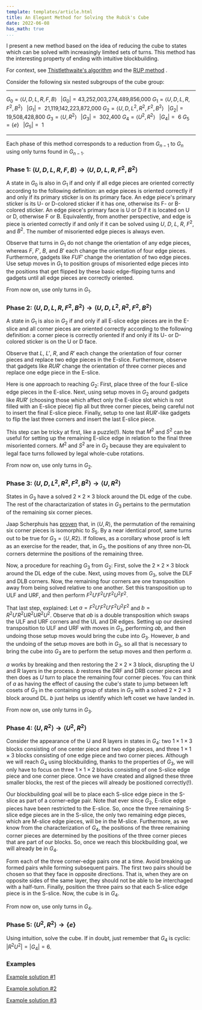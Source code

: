 ```yaml
---
template: templates/article.html
title: An Elegant Method for Solving the Rubik's Cube
date: 2022-06-08
has_math: true
...
```


I present a new method based on the idea of reducing the cube to states which can be solved with increasingly limited sets of turns.
This method has the interesting property of ending with intuitive blockbuilding.

For context, see [Thistlethwaite's algorithm](https://www.jaapsch.net/puzzles/thistle.htm) and the [RUP method](https://presleygit.github.io/index_eng.html) .

Consider the following six nested subgroups of the cube group:

------------------------------------------------- ---------------------------
$G_0 = \langle U, D, L, R, F, B \rangle$          $\;\;|G_0| = \textrm{43,252,003,274,489,856,000}$
$G_1 = \langle U, D, L, R, F^2, B^2 \rangle$      $\;\;|G_1| = \textrm{    21,119,142,223,872,000}$
$G_2 = \langle U, D, L^2, R^2, F^2, B^2 \rangle$  $\;\;|G_2| = \textrm{            19,508,428,800}$
$G_3 = \langle U, R^2 \rangle$                    $\;\;|G_3| = \textrm{                   302,400}$
$G_4 = \langle U^2, R^2 \rangle$                  $\;\;|G_4| = \textrm{                         6}$
$G_5 = \{ e \}$                                   $\;\;|G_5| = \textrm{                         1}$
------------------------------------------------- ---------------------------

Each phase of this method corresponds to a reduction from $G_{n-1}$ to $G_n$ using only turns found in $G_{n-1}$.

### Phase 1: $\langle U, D, L, R, F, B \rangle \rightarrow \langle U, D, L, R, F^2, B^2 \rangle$

A state in $G_0$ is also in $G_1$ if and only if all edge pieces are oriented correctly according to the following definition: an edge pieces is oriented correctly if and only if its primary sticker is on its primary face. An edge piece's primary sticker is its U- or D-colored sticker if it has one, otherwise its F- or B-colored sticker. An edge piece's primary face is U or D if it is located on U or D, otherwise F or B. Equivalently, from another perspective, and edge is piece is oriented correctly if and only if it can be solved using $U$, $D$, $L$, $R$, $F^2$, and $B^2$. The number of misoriented edge pieces is always even.

Observe that turns in $G_1$ do not change the orientation of any edge pieces, whereas $F$, $F'$, $B$, and $B'$ each change the orientation of four edge pieces. Furthermore, gadgets like $FUF'$ change the orientation of two edge pieces. Use setup moves in $G_1$ to position groups of misoriented edge pieces into the positions that get flipped by these basic edge-flipping turns and gadgets until all edge pieces are correctly oriented.

From now on, use only turns in $G_1$.

### Phase 2: $\langle U, D, L, R, F^2, B^2 \rangle \rightarrow \langle U, D, L^2, R^2, F^2, B^2 \rangle$

A state in $G_1$ is also in $G_2$ if and only if all E-slice edge pieces are in the E-slice and all corner pieces are oriented correctly according to the following definition: a corner piece is correctly oriented if and only if its U- or D-colored sticker is on the U or D face.

Observe that $L$, $L'$, $R$, and $R'$ each change the orientation of four corner pieces and replace two edge pieces in the E-slice. Furthermore, observe that gadgets like $RUR'$ change the orientation of three corner pieces and replace one edge piece in the E-slice.

Here is one approach to reaching $G_2$: First, place three of the four E-slice edge pieces in the E-slice. Next, using setup moves in $G_2$ around gadgets like $RUR'$ (choosing those which affect only the E-slice slot which is not filled with an E-slice piece) flip all but three corner pieces, being careful not to insert the final E-slice piece. Finally, setup to one last $RUR'$-like gadgets to flip the last three corners and insert the last E-slice piece.

This step can be tricky at first, like a puzzle(!). Note that $M^2$ and $S^2$ can be useful for setting up the remaining E-slice edge in relation to the final three misoriented corners. $M^2$ and $S^2$ are in $G_2$ because they are equivalent to legal face turns followed by legal whole-cube rotations.

From now on, use only turns in $G_2$.

### Phase 3: $\langle U, D, L^2, R^2, F^2, B^2 \rangle \rightarrow \langle U, R^2 \rangle$

States in $G_3$ have a solved $2\times 2\times 3$ block around the DL edge of the cube. The rest of the charactarization of states in $G_3$ pertains to the permutation of the remaining six corner pieces.

Jaap Scherphuis has [proven](https://www.jaapsch.net/puzzles/pgl25.htm) that, in $\langle U, R \rangle$, the permutation of the remaining six corner pieces is isomorphic to $S_5$. By a near identical proof, same turns out to be true for $G_3 = \langle U, R2 \rangle$. If follows, as a corollary whose proof is left as an exercise for the reader, that, in $G_3$, the positions of any three non-DL corners determine the positions of the remaining three.

Now, a procedure for reaching $G_3$ from $G_2$: First, solve the $2\times 2\times 3$ block around the DL edge of the cube. Next, using moves from $G_3$, solve the DLF and DLB corners. Now, the remaining four corners are one transposition away from being solved relative to one another. Set this transposition up to ULF and URF, and then perform $F^2U'F^2U'F^2U^2F^2$.

That last step, explained: Let $a = F^2U'F^2U'F^2U^2F^2$ and $b = R^2U'R^2UR^2UR^2U^2$. Observe that $ab$ is a double transposition which swaps the ULF and URF corners and the UL and DR edges. Setting up our desired transposition to ULF and URF with moves in $G_3$, performing $ab$, and then undoing those setup moves would bring the cube into $G_3$. However, $b$ and the undoing of the setup moves are both in $G_3$, so all that is necessary to bring the cube into $G_3$ are to perform the setup moves and then perform $a$.

$a$ works by breaking and then restoring the $2\times 2\times 3$ block, disrupting the U and R layers in the process. $b$ restores the DRF and DRB corner pieces and then does as $U$ turn to place the remaining four corner pieces. You can think of $a$ as having the effect of causing the cube's state to jump between left cosets of $G_3$ in the containing group of states in $G_2$ with a solved $2\times 2\times 3$ block around DL. $b$ just helps us identify which left coset we have landed in.

From now on, use only turns in $G_3$.

### Phase 4: $\langle U, R^2 \rangle \rightarrow \langle U^2, R^2 \rangle$

Consider the appearance of the U and R layers in states in $G_4$: two $1\times 1\times 3$ blocks consisting of one center piece and two edge pieces, and three $1\times 1\times 3$ blocks consisting of one edge piece and two corner pieces. Although we will reach $G_4$ using blockbuilding, thanks to the properties of $G_3$, we will only have to focus on three $1\times 1\times 2$ blocks consisting of one S-slice edge piece and one corner piece. Once we have created and aligned these three smaller blocks, the rest of the pieces will already be positioned correctly(!).

Our blockbuilding goal will be to place each S-slice edge piece in the S-slice as part of a corner-edge pair. Note that ever since $G_2$, E-slice edge pieces have been restricted to the E-slice. So, once the three remaining S-slice edge pieces are in the S-slice, the only two remaining edge pieces, which are M-slice edge pieces, will be in the M-slice. Furthermore, as we know from the characterization of $G_4$, the positions of the three remaining corner pieces are determined by the positions of the three corner pieces that are part of our blocks. So, once we reach this blockbuilding goal, we will already be in $G_4$.

Form each of the three corner-edge pairs one at a time. Avoid breaking up formed pairs while forming subsequent pairs. The first two pairs should be chosen so that they face in opposite directions. That is, when they are on opposite sides of the same layer, they should not be able to be interchaged with a half-turn. Finally, position the three pairs so that each S-slice edge piece is in the S-slice. Now, the cube is in $G_4$.

From now on, use only turns in $G_4$.

### Phase 5: $\langle U^2, R^2 \rangle \rightarrow \{ e \}$

Using intuition, solve the cube. If in doubt, just remember that $G_4$ is cyclic: $|R^2U^2| = |G_4| = 6$.

### Examples

[Example solution #1](https://alg.cubing.net/?type=reconstruction&setup=R_D2_L_R_B2_U2_B2_D2_L_B2_U2_B-_U-_F-_R-_U-_B_D-_B_U_F&alg=%2F%2F_Phase_1%0A%0AU_L_B-_%2F%2F_flip_4_edges%0AU_F_L_F-_%2F%2F_flip_2_remaining_edges%0A%0A%2F%2F_Phase_2%0A%0AL_U_L-_%2F%2F_finish_placing_all_but_one_E%26%2345%3Bslice_edge_in_E%26%2345%3Bslice%0AR2_D_R-_U_R_%2F%2F_setup_and_flip_three_corners_to_get_to_an_easier_corner_orientation_state%0AU_R-_U_R_%2F%2F_setup_and_flip_three_corners_to_get_to_the_penultimate_corner_orientation_state%0AM2_D_R-_U-_R_%2F%2F_setup_and_flip_final_three_corners_while_inserting_final_E%26%2345%3Bslice_edge%0Ax2_%2F%2F_re%26%2345%3Borient_cube%0A%0A%2F%2F_Phase_3%0A%0AR2_F2_R2_D_R2_D2_%2F%2F_create_2x2x2_block%0AR2_U2_R2_F2_R2_F2_%2F%2F_complete_2x2x3_block%0AR2_U_R2_U-_R2_U-_R2_%2F%2F_solve_DRF_and_DRB%0A%2F%2F_note_that_ULB_and_URB_must_be_swapped_in_order_for_U_corners_to_be_solved_relative_to_one_another%0AU2_%2F%2F_setup_ULB_and_URB_ro_ULF_and_URF%0AF2_U-_F2_U-_F2_U2_F2_%2F%2F_execute_corner_permutation_algorithm%0A%0A%2F%2F_Phase_4%0A%0AR2_%2F%2F_create_first_pair%0AU_R2_U_R2_U_R2_U_R2_%2F%2F_create_second_pair%0A%2F%2F_third_pair_skip%0AU-_R2_U_R2_U-_R2_U_%2F%2F_align_pairs_%0A%0A%2F%2F_Phase_5%0A%0AR2_U2_%2F%2F_finish&view=playback)

<!--

# scramble

R D2 L R B2 U2 B2 D2 L B2 U2 B' U' F' R' U' B D' B U F

# solve

// Phase 1

U L B' // flip 4 edges
U F L F' // flip 2 remaining edges

// Phase 2

L U L' // finish placing all but one E-slice edge in E-slice
R2 D R' U R // setup and flip three corners to get to an easier corner orientation state
U R' U R // setup and flip three corners to get to the penultimate corner orientation state
M2 D R' U' R // setup and flip final three corners while inserting final E-slice edge
x2 // re-orient cube

// Phase 3

R2 F2 R2 D R2 D2 // create 2x2x2 block
R2 U2 R2 F2 R2 F2 // complete 2x2x3 block
R2 U R2 U' R2 U' R2 // solve DRF and DRB
// note that ULB and URB must be swapped in order for U corners to be solved relative to one another
U2 // setup ULB and URB ro ULF and URF
F2 U' F2 U' F2 U2 F2 // execute corner permutation algorithm

// Phase 4

R2 // create first pair
U R2 U R2 U R2 U R2 // create second pair
// third pair skip
U' R2 U R2 U' R2 U // align pairs 

// Phase 5

R2 U2 // finish

-->

[Example solution #2](https://alg.cubing.net/?setup=R2_B2_R2_B2_U2_R2_D_U2_L2_F2_R2_B_L-_F-_L-_B_F_D2_F2_U_F&type=reconstruction&alg=%2F%2F_Phase_1%0A%0AF_%2F%2F_flip_4_edges%0AB_L-_B-_%2F%2F_flip_remaining_2_edges%0A%0A%2F%2F_Phase_2%0A%0A%2F%2F_three_out_of_four_E%26%2345%3Bslice_edges_are_already_in_the_E%26%2345%3Bslice%0AL-_U_L_%2F%2F_setup_and_flip_three_corners_to_get_to_the_penultimate_corner_orientation_state%0AR2_U_D_M2_D_L-_U_L_%2F%2F_setup_and_flip_final_three_corners_while_inserting_final_E%26%2345%3Bslice_edge%0Ax2_%2F%2F_re%26%2345%3Borient_cube%0A%0A%2F%2F_Phase_3%0A%0AF2_L2R2_D_R2_D2_%2F%2F_create_2x2x2_block%0AU-_R2_U2_F2_%2F%2F_complete_2x2x3_block%0AU_R2_U-_R2_U_R2_U_R2_%2F%2F_solve_DRF_and_DRB%0A%2F%2F_note_that_ULB_and_URB_must_be_swapped_in_order_for_U_corners_to_be_solved_relative_to_one_another%0AU2_%2F%2F_setup_ULB_and_URB_ro_ULF_and_URF%0AF2_U-_F2_U-_F2_U2_F2_%2F%2F_execute_corner_permutation_algorithm%0A%0A%2F%2F_Phase_4%0A%0AU-_R2_%2F%2F_create_first_pair%0AU2_R2_U-_R2_%2F%2F_create_second_pair%0AU_R2_U2_R2_%2F%2F_create_third_pair%0AU2_R2_U-_R2_U_R2_U-_%2F%2F_align_pairs%0A%0A%2F%2F_Phase_5%0A%0AR2_U2_R2_U2_%2F%2F_finish&view=playback)

<!--

# scramble

R2 B2 R2 B2 U2 R2 D U2 L2 F2 R2 B L' F' L' B F D2 F2 U F

# solve

// Phase 1

F // flip 4 edges
B L' B' // flip remaining 2 edges

// Phase 2

// three out of four E-slice edges are already in the E-slice
L' U L // setup and flip three corners to get to the penultimate corner orientation state
R2 U D M2 D L' U L // setup and flip final three corners while inserting final E-slice edge
x2 // re-orient cube

// Phase 3

F2 L2R2 D R2 D2 // create 2x2x2 block
U' R2 U2 F2 // complete 2x2x3 block
U R2 U' R2 U R2 U R2 // solve DRF and DRB
// note that ULB and URB must be swapped in order for U corners to be solved relative to one another
U2 // setup ULB and URB ro ULF and URF
F2 U' F2 U' F2 U2 F2 // execute corner permutation algorithm

// Phase 4

U' R2 // create first pair
U2 R2 U' R2 // create second pair
U R2 U2 R2 // create third pair
U2 R2 U' R2 U R2 U' // align pairs

// Phase 5

R2 U2 R2 U2 // finish

-->

[Example solution #3](https://alg.cubing.net/?setup=D_L2_U_L2_U_L2_U2_L2_U-_F2_D-_L_U-_L2_D2_L_B2_U_B-_L2_U&type=reconstruction&alg=%2F%2F_Phase_1%0A%0AU-_L2_B_%2F%2F_setup_and_flip_all_4_misoriented_edges%0A%0A%2F%2F_Phase_2%0A%0AU2_R-_U_R%0A%2F%2F_three_out_of_four_E%26%2345%3Bslice_edges_are_already_in_the_E%26%2345%3Bslice%0AR2_D-_U-__%2F%2F_setup_and_flip_three_corners_to_get_to_an_easier_corner_orientation_state%0AU2_R_U-_R-_%2F%2F_setup_and_flip_three_corners_to_get_to_the_penultimate_corner_orientation_state%0AR-_D_R_%2F%2F_flip_final_three_corners_while_inserting_final_E%26%2345%3Bslice_edge%0A%0A%2F%2F_Phase_3%0A%0AD_U-_B2_D2_L2_%2F%2F_create_2x2x2_block%0AU-_R2_U_R2_U_R2__B2_%2F%2F_complete_2x2x3_block%0AU2_R2_U_R2_%2F%2F_solve_DRF_and_DRB%0A%2F%2F_note_that_URF_and_URB_must_be_swapped_in_order_for_U_corners_to_be_solved_relative_to_one_another%0AU_%2F%2F_setup_ULB_and_URB_ro_ULF_and_URF%0AF2_U-_F2_U-_F2_U2_F2_%2F%2F_execute_corner_permutation_algorithm%0A%0A%2F%2F_Phase_4%0A%0A%2F%2F_first_pair_skip%0AU2_R2_U-_R2_%2F%2F_create_second_pair%0AU_R2_U2_R2_%2F%2F_create_third_pair%0AU2_R2_U-_R2_U_R2_U_%2F%2F_align_pairs%0A%0A%2F%2F_Phase_5%0A%0A%2F%2F_skip&view=playback)

<!--

# scramble

D L2 U L2 U L2 U2 L2 U' F2 D' L U' L2 D2 L B2 U B' L2 U

# solve

// Phase 1

U' L2 B // setup and flip all 4 misoriented edges

// Phase 2

U2 R' U R
// three out of four E-slice edges are already in the E-slice
R2 D' U'  // setup and flip three corners to get to an easier corner orientation state
U2 R U' R' // setup and flip three corners to get to the penultimate corner orientation state
R' D R // flip final three corners while inserting final E-slice edge

// Phase 3

D U' B2 D2 L2 // create 2x2x2 block
U' R2 U R2 U R2  B2 // complete 2x2x3 block
U2 R2 U R2 // solve DRF and DRB
// note that URF and URB must be swapped in order for U corners to be solved relative to one another
U // setup ULB and URB ro ULF and URF
F2 U' F2 U' F2 U2 F2 // execute corner permutation algorithm

// Phase 4

// first pair skip
U2 R2 U' R2 // create second pair
U R2 U2 R2 // create third pair
U2 R2 U' R2 U R2 U // align pairs

// Phase 5

// skip

-->
